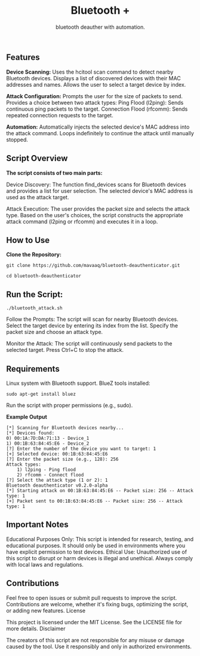 <h1 align="center">Bluetooth +</h1>
<p align="center">bluetooth deauther with automation.</p><br>

## Features
**Device Scanning:**
        Uses the hcitool scan command to detect nearby Bluetooth devices.
        Displays a list of discovered devices with their MAC addresses and names.
        Allows the user to select a target device by index.

**Attack Configuration:**
        Prompts the user for the size of packets to send.
        Provides a choice between two attack types:
            Ping Flood (l2ping): Sends continuous ping packets to the target.
            Connection Flood (rfcomm): Sends repeated connection requests to the target.

**Automation:**
        Automatically injects the selected device's MAC address into the attack command.
        Loops indefinitely to continue the attack until manually stopped.

## Script Overview

**The script consists of two main parts:**

Device Discovery:
        The function find_devices scans for Bluetooth devices and provides a list for user selection. The selected device's MAC address is used as the attack target.

Attack Execution:
        The user provides the packet size and selects the attack type.
        Based on the user's choices, the script constructs the appropriate attack command (l2ping or rfcomm) and executes it in a loop.

## How to Use

**Clone the Repository:**
```
git clone https://github.com/mavaaq/bluetooth-deauthenticator.git
```
```
cd bluetooth-deauthenticator
```

  

## Run the Script:

```
./bluetooth_attack.sh
```


Follow the Prompts:
        The script will scan for nearby Bluetooth devices.
        Select the target device by entering its index from the list.
        Specify the packet size and choose an attack type.

Monitor the Attack:
        The script will continuously send packets to the selected target.
        Press Ctrl+C to stop the attack.

## Requirements

Linux system with Bluetooth support.
BlueZ tools installed:

```
sudo apt-get install bluez
```

Run the script with proper permissions (e.g., sudo).

**Example Output**

    [*] Scanning for Bluetooth devices nearby...
    [*] Devices found:
    0) 00:1A:7D:DA:71:13 - Device_1
    1) 00:1B:63:84:45:E6 - Device_2
    [?] Enter the number of the device you want to target: 1
    [+] Selected device: 00:1B:63:84:45:E6
    [?] Enter the packet size (e.g., 128): 256
    Attack types:
        1) l2ping - Ping flood
        2) rfcomm - Connect flood
    [?] Select the attack type (1 or 2): 1
    Bluetooth deauthenticator v0.2.0-alpha
    [*] Starting attack on 00:1B:63:84:45:E6 -- Packet size: 256 -- Attack type: 1
    [+] Packet sent to 00:1B:63:84:45:E6 -- Packet size: 256 -- Attack type: 1

## Important Notes

Educational Purposes Only: This script is intended for research, testing, and educational purposes. It should only be used in environments where you have explicit permission to test devices.
Ethical Use: Unauthorized use of this script to disrupt or harm devices is illegal and unethical. Always comply with local laws and regulations.

## Contributions

Feel free to open issues or submit pull requests to improve the script. Contributions are welcome, whether it's fixing bugs, optimizing the script, or adding new features.
License

This project is licensed under the MIT License. See the LICENSE file for more details.
Disclaimer

The creators of this script are not responsible for any misuse or damage caused by the tool. Use it responsibly and only in authorized environments.

